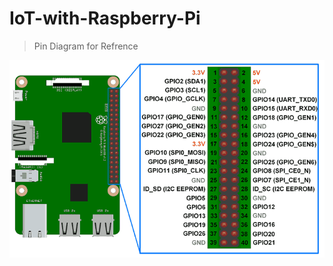 # IoT-with-Raspberry-Pi


> Pin Diagram for Refrence

![image](https://github.com/sanket9006/IoT-with-Raspberry-Pi/blob/master/Images/Raspberry%20pi%203%20GPIO_pins_v2.png)
